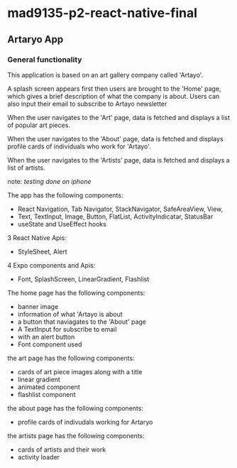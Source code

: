 # mad9135-p2-react-native-final
## Artaryo App


### General functionality

This application is based on an art gallery company called 'Artayo'. 

A splash screen appears first then users are brought to the 'Home' page,
which gives a brief description of what the company is about. Users can also input their email to subscribe to Artayo newsletter

When the user navigates to the 'Art' page, data is fetched and displays a list of popular art pieces. 

When the user navigates to the 'About' page, data is fetched and displays profile cards of individuals who work for 'Artayo'. 

When the user navigates to the 'Artists' page, data is fetched and displays a list of artists. 

note: *testing done on iphone*


The app has the following components:
- React Navigation, Tab Navigator, StackNavigator, SafeAreaView, View, 
- Text, TextInput, Image, Button, FlatList, ActivityIndicatar, StatusBar
- useState and UseEffect hooks

3 React Native Apis:
-  StyleSheet, Alert 

4 Expo components and Apis:
-  Font, SplashScreen, LinearGradient, Flashlist 

The home page has the following components:
- banner image 
- information of what 'Artayo is about
- a button that naviagates to the 'About' page 
- A TextInput for subscribe to email
- with an alert button
- Font component used 


the art page has the following components:
- cards of art piece images along with a title 
- linear gradient
- animated component 
- flashlist component 

the about page has the following components:
- profile cards of indivudals working for Artaryo


the artists page has the following components:
- cards of artists and their work 
- activity loader 



